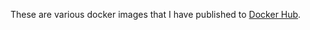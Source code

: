 These are various docker images that I have published to [Docker Hub](https://hub.docker.com/r/carolynvs/).
